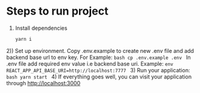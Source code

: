 # Steps to run project
1) Install dependencies
    ```bash
    yarn i
    ```
2)) Set up environment. Copy .env.example to create new .env file and add backend base url to env key. For Example: 
    ```bash
    cp .env.example .env
    ```
    In .env file add required env value i.e backend base uri. Example:
    ```env
        REACT_APP_API_BASE_URI=http://localhost:7777
    ```
3) Run your application:
    ```bash
    yarn start
    ```
4) If everything goes well, you can visit your application through [http://localhost:3000](http://localhost:3000) 
